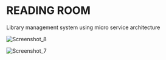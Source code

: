 # READING ROOM

Library management system using micro service architecture


![Screenshot_8](https://user-images.githubusercontent.com/80079235/135620274-31f6e9cc-98b2-4435-8afb-df8e24bf14c3.png)


![Screenshot_7](https://user-images.githubusercontent.com/80079235/135620303-0c2456d0-2b60-4654-8d3d-28e386ae0061.png)
